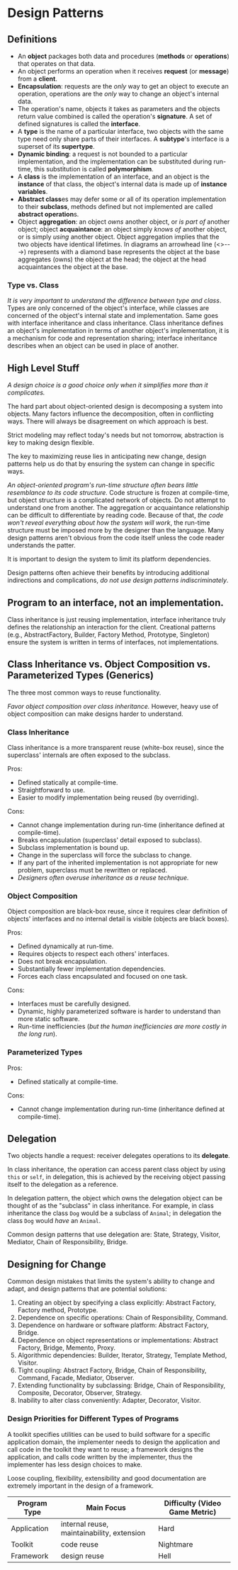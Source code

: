 # Design Patterns

## Definitions

- An **object** packages both data and procedures (**methods** or **operations**) that operates on that data.
- An object performs an operation when it receives **request** (or **message**) from a **client**.
- **Encapsulation**: requests are the *only* way to get an object to execute an operation, operations are the *only* way to change an object's internal data.
- The operation's name, objects it takes as parameters and the objects return value combined is called the operation's **signature**. A set of defined signatures is called the **interface**.
- A **type** is the name of a particular interface, two objects with the same type need only share parts of their interfaces. A **subtype**'s interface is a superset of its **supertype**.
- **Dynamic binding**: a request is not bounded to a particular implementation, and the implementation can be substituted during run-time, this substitution is called **polymorphism**.
- A **class** is the implementation of an interface, and an object is the **instance** of that class, the object's internal data is made up of **instance variables**.
- **Abstract class**es may defer some or all of its operation implementation to their **subclass**, methods defined but not implemented are called **abstract operation**s.
- Object **aggregation**: an object *owns* another object, or *is part of* another object; object **acquaintance**: an object simply *knows of* another object, or is simply *using* another object. Object aggregation implies that the two objects have identical lifetimes. In diagrams an arrowhead line (<>--->) represents with a diamond base represents the object at the base aggregates (owns) the object at the head; the object at the head acquaintances the object at the base.

### Type vs. Class

*It is very important to understand the difference between type and class*. Types are only concerned of the object's interface, while classes are concerned of the object's internal state and implementation. Same goes with interface inheritance and class inheritance. Class inheritance defines an object's implementation in terms of another object's implementation, it is a mechanism for code and representation sharing; interface inheritance describes when an object can be used in place of another.

## High Level Stuff

*A design choice is a good choice only when it simplifies more than it complicates.*

The hard part about object-oriented design is decomposing a system into objects. Many factors influence the decomposition, often in conflicting ways. There will always be disagreement on which approach is best.

Strict modeling may reflect today's needs but not tomorrow, abstraction is key to making design flexible.

The key to maximizing reuse lies in anticipating new change, design patterns help us do that by ensuring the system can change in specific ways.

*An object-oriented program's run-time structure often bears little resemblance to its code structure.* Code structure is frozen at compile-time, but object structure is a complicated network of objects. Do not attempt to understand one from another. The aggregation or acquaintance relationship can be difficult to differentiate by reading code. Because of that, *the code won't reveal everything about how the system will work*, the run-time structure must be imposed more by the designer than the language. Many design patterns aren't obvious from the code itself unless the code reader understands the patter.

It is important to design the system to limit its platform dependencies.

Design patterns often achieve their benefits by introducing additional indirections and complications, *do not use design patterns indiscriminately*.

## Program to an interface, not an implementation.

Class inheritance is just reusing implementation, interface inheritance truly defines the relationship an interaction for the client. Creational patterns (e.g., AbstractFactory, Builder, Factory Method, Prototype, Singleton) ensure the system is written in terms of interfaces, not implementations.

## Class Inheritance vs. Object Composition vs. Parameterized Types (Generics)

The three most common ways to reuse functionality.

*Favor object composition over class inheritance.* However, heavy use of object composition can make designs harder to understand.

### Class Inheritance

Class inheritance is a more transparent reuse (white-box reuse), since the superclass' internals are often exposed to the subclass.

Pros:

- Defined statically at compile-time.
- Straightforward to use.
- Easier to modify implementation being reused (by overriding).

Cons:

- Cannot change implementation during run-time (inheritance defined at compile-time).
- Breaks encapsulation (superclass' detail exposed to subclass).
- Subclass implementation is bound up.
- Change in the superclass will force the subclass to change.
- If any part of the inherited implementation is not appropriate for new problem, superclass must be rewritten or replaced.
- *Designers often overuse inheritance as a reuse technique.*

### Object Composition

Object composition are black-box reuse, since it requires clear definition of objects' interfaces and no internal detail is visible (objects are black boxes).

Pros:

- Defined dynamically at run-time.
- Requires objects to respect each others' interfaces.
- Does not break encapsulation.
- Substantially fewer implementation dependencies.
- Forces each class encapsulated and focused on one task.

Cons:

- Interfaces must be carefully designed.
- Dynamic, highly parameterized software is harder to understand than more static software.
- Run-time inefficiencies (*but the human inefficiencies are more costly in the long run*).

### Parameterized Types

Pros:

- Defined statically at compile-time.

Cons:

- Cannot change implementation during run-time (inheritance defined at compile-time).

## Delegation

Two objects handle a request: receiver delegates operations to its **delegate**.

In class inheritance, the operation can access parent class object by using `this` or `self`, in delegation, this is achieved by the receiving object passing itself to the delegation as a reference.

In delegation pattern, the object which owns the delegation object can be thought of as the "subclass" in class inheritance. For example, in class inheritance the class `Dog` would be a subclass of `Animal`; in delegation the class `Dog` would *have* an `Animal`.

Common design patterns that use delegation are: State, Strategy, Visitor, Mediator, Chain of Responsibility, Bridge.

## Designing for Change

Common design mistakes that limits the system's ability to change and adapt, and design patterns that are potential solutions:

1. Creating an object by specifying a class explicitly: Abstract Factory, Factory method, Prototype.
2. Dependence on specific operations: Chain of Responsibility, Command.
3. Dependence on hardware or software platform: Abstract Factory, Bridge.
4. Dependence on object representations or implementations: Abstract Factory, Bridge, Memento, Proxy.
5. Algorithmic dependencies: Builder, Iterator, Strategy, Template Method, Visitor.
6. Tight coupling: Abstract Factory, Bridge, Chain of Responsibility, Command, Facade, Mediator, Observer.
7. Extending functionality by subclassing: Bridge, Chain of Responsibility, Composite, Decorator, Observer, Strategy.
8. Inability to alter class conveniently: Adapter, Decorator, Visitor.

### Design Priorities for Different Types of Programs

A toolkit specifies utilities can be used to build software for a specific application domain, the implementer needs to design the application and call code in the toolkit they want to reuse; a framework designs the application, and calls code written by the implementer, thus the implementer has less design choices to make.

Loose coupling, flexibility, extensibility and good documentation are extremely important in the design of a framework.

| Program Type | Main Focus | Difficulty (Video Game Metric) |
| - | - | - |
| Application | internal reuse, maintainability, extension | Hard |
| Toolkit | code reuse | Nightmare |
| Framework | design reuse | Hell |
